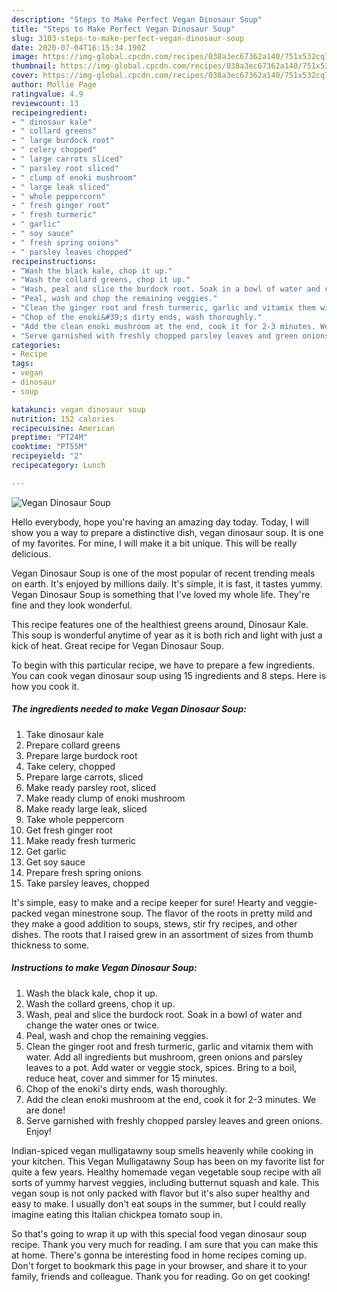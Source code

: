 ```yaml
---
description: "Steps to Make Perfect Vegan Dinosaur Soup"
title: "Steps to Make Perfect Vegan Dinosaur Soup"
slug: 3103-steps-to-make-perfect-vegan-dinosaur-soup
date: 2020-07-04T16:15:34.190Z
image: https://img-global.cpcdn.com/recipes/038a3ec67362a140/751x532cq70/vegan-dinosaur-soup-recipe-main-photo.jpg
thumbnail: https://img-global.cpcdn.com/recipes/038a3ec67362a140/751x532cq70/vegan-dinosaur-soup-recipe-main-photo.jpg
cover: https://img-global.cpcdn.com/recipes/038a3ec67362a140/751x532cq70/vegan-dinosaur-soup-recipe-main-photo.jpg
author: Mollie Page
ratingvalue: 4.9
reviewcount: 13
recipeingredient:
- " dinosaur kale"
- " collard greens"
- " large burdock root"
- " celery chopped"
- " large carrots sliced"
- " parsley root sliced"
- " clump of enoki mushroom"
- " large leak sliced"
- " whole peppercorn"
- " fresh ginger root"
- " fresh turmeric"
- " garlic"
- " soy sauce"
- " fresh spring onions"
- " parsley leaves chopped"
recipeinstructions:
- "Wash the black kale, chop it up."
- "Wash the collard greens, chop it up."
- "Wash, peal and slice the burdock root. Soak in a bowl of water and change the water ones or twice."
- "Peal, wash and chop the remaining veggies."
- "Clean the ginger root and fresh turmeric, garlic and vitamix them with water. Add all ingredients but mushroom, green onions and parsley leaves to a pot. Add water or veggie stock, spices. Bring to a boil, reduce heat, cover and simmer for 15 minutes."
- "Chop of the enoki&#39;s dirty ends, wash thoroughly."
- "Add the clean enoki mushroom at the end, cook it for 2-3 minutes. We are done!"
- "Serve garnished with freshly chopped parsley leaves and green onions. Enjoy!"
categories:
- Recipe
tags:
- vegan
- dinosaur
- soup

katakunci: vegan dinosaur soup 
nutrition: 152 calories
recipecuisine: American
preptime: "PT24M"
cooktime: "PT55M"
recipeyield: "2"
recipecategory: Lunch

---
```



![Vegan Dinosaur Soup](https://img-global.cpcdn.com/recipes/038a3ec67362a140/751x532cq70/vegan-dinosaur-soup-recipe-main-photo.jpg)

Hello everybody, hope you're having an amazing day today. Today, I will show you a way to prepare a distinctive dish, vegan dinosaur soup. It is one of my favorites. For mine, I will make it a bit unique. This will be really delicious.

Vegan Dinosaur Soup is one of the most popular of recent trending meals on earth. It's enjoyed by millions daily. It's simple, it is fast, it tastes yummy. Vegan Dinosaur Soup is something that I've loved my whole life. They're fine and they look wonderful.

This recipe features one of the healthiest greens around, Dinosaur Kale. This soup is wonderful anytime of year as it is both rich and light with just a kick of heat. Great recipe for Vegan Dinosaur Soup.


To begin with this particular recipe, we have to prepare a few ingredients. You can cook vegan dinosaur soup using 15 ingredients and 8 steps. Here is how you cook it.

<!--inarticleads1-->

##### The ingredients needed to make Vegan Dinosaur Soup:

1. Take  dinosaur kale
1. Prepare  collard greens
1. Prepare  large burdock root
1. Take  celery, chopped
1. Prepare  large carrots, sliced
1. Make ready  parsley root, sliced
1. Make ready  clump of enoki mushroom
1. Make ready  large leak, sliced
1. Take  whole peppercorn
1. Get  fresh ginger root
1. Make ready  fresh turmeric
1. Get  garlic
1. Get  soy sauce
1. Prepare  fresh spring onions
1. Take  parsley leaves, chopped


It&#39;s simple, easy to make and a recipe keeper for sure! Hearty and veggie-packed vegan minestrone soup. The flavor of the roots in pretty mild and they make a good addition to soups, stews, stir fry recipes, and other dishes. The roots that I raised grew in an assortment of sizes from thumb thickness to some. 

<!--inarticleads2-->

##### Instructions to make Vegan Dinosaur Soup:

1. Wash the black kale, chop it up.
1. Wash the collard greens, chop it up.
1. Wash, peal and slice the burdock root. Soak in a bowl of water and change the water ones or twice.
1. Peal, wash and chop the remaining veggies.
1. Clean the ginger root and fresh turmeric, garlic and vitamix them with water. Add all ingredients but mushroom, green onions and parsley leaves to a pot. Add water or veggie stock, spices. Bring to a boil, reduce heat, cover and simmer for 15 minutes.
1. Chop of the enoki&#39;s dirty ends, wash thoroughly.
1. Add the clean enoki mushroom at the end, cook it for 2-3 minutes. We are done!
1. Serve garnished with freshly chopped parsley leaves and green onions. Enjoy!


Indian-spiced vegan mulligatawny soup smells heavenly while cooking in your kitchen. This Vegan Mulligatawny Soup has been on my favorite list for quite a few years. Healthy homemade vegan vegetable soup recipe with all sorts of yummy harvest veggies, including butternut squash and kale. This vegan soup is not only packed with flavor but it&#39;s also super healthy and easy to make. I usually don&#39;t eat soups in the summer, but I could really imagine eating this Italian chickpea tomato soup in. 

So that's going to wrap it up with this special food vegan dinosaur soup recipe. Thank you very much for reading. I am sure that you can make this at home. There's gonna be interesting food in home recipes coming up. Don't forget to bookmark this page in your browser, and share it to your family, friends and colleague. Thank you for reading. Go on get cooking!
